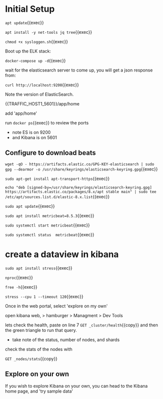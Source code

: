 
# Initial Setup

`apt update`{{exec}}

`apt install -y net-tools jq tree`{{exec}}

`chmod +x sysloggen.sh`{{exec}}

Boot up the ELK stack:

`docker-compose up -d`{{exec}}

wait for the elasticsearch server to come up, you will get a json response from:

`curl http://localhost:9200`{{exec}}

Note the version of ElasticSearch.



{{TRAFFIC_HOST1_5601}}/app/home

add 'app/home'

run `docker ps`{{exec}} to review the ports  
 - note ES is on 9200
 - and Kibana is on 5601

## Configure to download beats

`wget -qO - https://artifacts.elastic.co/GPG-KEY-elasticsearch | sudo gpg --dearmor -o /usr/share/keyrings/elasticsearch-keyring.gpg`{{exec}}

`sudo apt-get install apt-transport-https`{{exec}}

`echo "deb [signed-by=/usr/share/keyrings/elasticsearch-keyring.gpg] https://artifacts.elastic.co/packages/8.x/apt stable main" | sudo tee /etc/apt/sources.list.d/elastic-8.x.list`{{exec}}

`sudo apt update`{{exec}}

`sudo apt install metricbeat=8.5.3`{{exec}}



`sudo systemctl start metricbeat`{{exec}}

`sudo systemctl status  metricbeat`{{exec}}

# create a dataview in kibana

`sudo apt install stress`{{exec}}

`nproc`{{exec}}

`free -h`{{exec}}

`stress --cpu 1 --timeout 120`{{exec}}




Once in the web portal, select 'explore on my own'


open kibana web, > hamburger > Managment > Dev Tools

lets check the health, paste on line 7 `GET _cluster/health`{{copy}} and then the green triangle to run that query.

- take note of the status, number of nodes, and shards

check the stats of the nodes with

`GET _nodes/stats`{{copy}}

## Explore on your own

If you wish to explore Kibana on your own, you can head to the Kibana home page, and 'try sample data'

